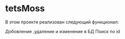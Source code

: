 # tetsMoss
В этом проекте реализован следующий функционал:

Добовление ,удаление и изменение в БД
Поиск по id 
